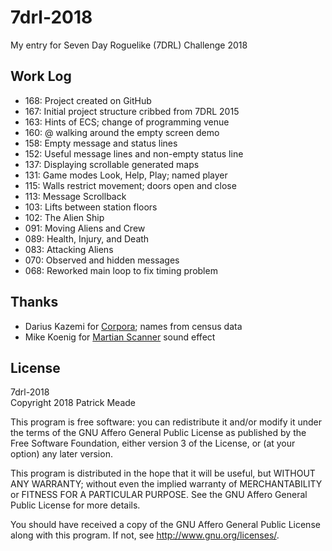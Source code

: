 # 7drl-2018
My entry for Seven Day Roguelike (7DRL) Challenge 2018

## Work Log
* 168: Project created on GitHub
* 167: Initial project structure cribbed from 7DRL 2015
* 163: Hints of ECS; change of programming venue
* 160: @ walking around the empty screen demo
* 158: Empty message and status lines
* 152: Useful message lines and non-empty status line
* 137: Displaying scrollable generated maps
* 131: Game modes Look, Help, Play; named player
* 115: Walls restrict movement; doors open and close
* 113: Message Scrollback
* 103: Lifts between station floors
* 102: The Alien Ship
* 091: Moving Aliens and Crew
* 089: Health, Injury, and Death
* 083: Attacking Aliens
* 070: Observed and hidden messages
* 068: Reworked main loop to fix timing problem

## Thanks
* Darius Kazemi for [Corpora](https://github.com/dariusk/corpora); names from census data
* Mike Koenig for [Martian Scanner](http://soundbible.com/878-Martian-Scanner.html) sound effect

## License
7drl-2018  
Copyright 2018 Patrick Meade

This program is free software: you can redistribute it and/or modify
it under the terms of the GNU Affero General Public License as published
by the Free Software Foundation, either version 3 of the License, or
(at your option) any later version.

This program is distributed in the hope that it will be useful,
but WITHOUT ANY WARRANTY; without even the implied warranty of
MERCHANTABILITY or FITNESS FOR A PARTICULAR PURPOSE.  See the
GNU Affero General Public License for more details.

You should have received a copy of the GNU Affero General Public License
along with this program.  If not, see <http://www.gnu.org/licenses/>.
